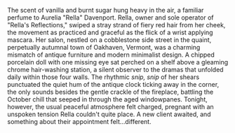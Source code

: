 The scent of vanilla and burnt sugar hung heavy in the air, a familiar perfume to Aurelia "Rella" Davenport.  Rella, owner and sole operator of "Rella's Reflections," swiped a stray strand of fiery red hair from her cheek, the movement as practiced and graceful as the flick of a wrist applying mascara.  Her salon, nestled on a cobblestone side street in the quaint, perpetually autumnal town of Oakhaven, Vermont, was a charming mismatch of antique furniture and modern minimalist design.  A chipped porcelain doll with one missing eye sat perched on a shelf above a gleaming chrome hair-washing station, a silent observer to the dramas that unfolded daily within those four walls.  The rhythmic *snip, snip* of her shears punctuated the quiet hum of the antique clock ticking away in the corner, the only sounds besides the gentle crackle of the fireplace, battling the October chill that seeped in through the aged windowpanes.  Tonight, however, the usual peaceful atmosphere felt charged, pregnant with an unspoken tension Rella couldn't quite place.  A new client awaited, and something about their appointment felt…different.
